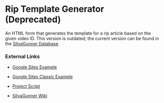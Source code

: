 # Rip Template Generator (Deprecated)

An HTML form that generates the template for a rip article based on the given video ID. This version is outdated; the current version can be found in the [SiIvaGunner Database](https://github.com/AAAAAAidan/SiIvaGunner-Database).

### External Links

* [Google Sites Example](https://sites.google.com/view/rip-template-generator/home)

* [Google Sites Classic Example](https://sites.google.com/site/siivagunnerdatabase/)

* [Project Script](https://script.google.com/d/1FzUz8Mc6xwZMGaUf3QiVyxN3drtA_XqIMjkrJcRd4BEy8VNrsVNAwy8a/edit?usp=sharing)

* [SiIvaGunner Wiki](https://siivagunner.fandom.com/wiki/SiIvaGunner_Wikia)
